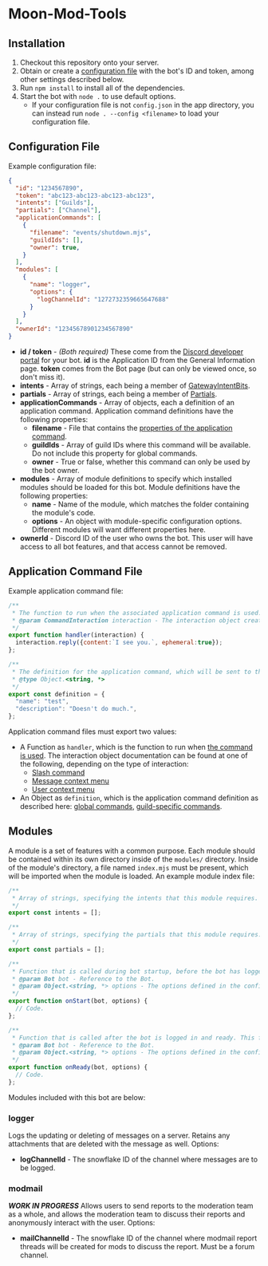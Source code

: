 # Moon-Mod-Tools

## Installation
1. Checkout this repository onto your server.
2. Obtain or create a [configuration file](#configuration-file) with the bot's ID and token, among other settings described below.
3. Run `npm install` to install all of the dependencies.
4. Start the bot with `node .` to use default options.
   * If your configuration file is not `config.json` in the app directory, you can instead run `node . --config <filename>` to load your configuration file.

## Configuration File
Example configuration file:
```json
{
  "id": "1234567890",
  "token": "abc123-abc123-abc123-abc123",
  "intents": ["Guilds"],
  "partials": ["Channel"],
  "applicationCommands": [
    {
      "filename": "events/shutdown.mjs",
      "guildIds": [],
      "owner": true,
    }
  ],
  "modules": [
    {
      "name": "logger",
      "options": {
        "logChannelId": "1272732359665647688"
      }
    }
  ],
  "ownerId": "12345678901234567890"
}
```
* **id / token** - *(Both required)* These come from the [Discord developer portal](https://discord.com/developers/applications) for your bot. **id** is the Application ID from the General Information page. **token** comes from the Bot page (but can only be viewed once, so don't miss it).
* **intents** - Array of strings, each being a member of [GatewayIntentBits](https://discord-api-types.dev/api/discord-api-types-v10/enum/GatewayIntentBits).
* **partials** - Array of strings, each being a member of [Partials](https://discordjs.guide/popular-topics/partials.html#enabling-partials).
* **applicationCommands** - Array of objects, each a definition of an application command. Application command definitions have the following properties:
  * **filename** - File that contains the [properties of the application command](#application-command-file).
  * **guildIds** - Array of guild IDs where this command will be available. Do not include this property for global commands.
  * **owner** - True or false, whether this command can only be used by the bot owner.
* **modules** - Array of module definitions to specify which installed modules should be loaded for this bot. Module definitions have the following properties:
  * **name** - Name of the module, which matches the folder containing the module's code.
  * **options** - An object with module-specific configuration options. Different modules will want different properties here.
* **ownerId** - Discord ID of the user who owns the bot. This user will have access to all bot features, and that access cannot be removed.

## Application Command File
Example application command file:
```javascript
/**
 * The function to run when the associated application command is used.
 * @param CommandInteraction interaction - The interaction object created by Discord.js for this application command.
 */
export function handler(interaction) {
  interaction.reply({content:`I see you.`, ephemeral:true});
};

/**
 * The definition for the application command, which will be sent to the Discord API.
 * @type Object.<string, *>
 */
export const definition = {
  "name": "test",
  "description": "Doesn't do much.",
};
```
Application command files must export two values:
* A Function as `handler`, which is the function to run when [the command is used](https://discord.js.org/docs/packages/discord.js/main/Client:Class#interactionCreate). The interaction object documentation can be found at one of the following, depending on the type of interaction:
  * [Slash command](https://discord.js.org/docs/packages/discord.js/main/ChatInputCommandInteraction:Class)
  * [Message context menu](https://discord.js.org/docs/packages/discord.js/main/MessageContextMenuCommandInteraction:Class)
  * [User context menu](https://discord.js.org/docs/packages/discord.js/main/UserContextMenuCommandInteraction:Class)
* An Object as `definition`, which is the application command definition as described here: [global commands](https://discord.com/developers/docs/interactions/application-commands#create-global-application-command-json-params), [guild-specific commands](https://discord.com/developers/docs/interactions/application-commands#create-guild-application-command-json-params).

## Modules
A module is a set of features with a common purpose. Each module should be contained within its own directory inside of the `modules/` directory. Inside of the module's directory, a file named `index.mjs` must be present, which will be imported when the module is loaded. An example module index file:
```javascript
/**
 * Array of strings, specifying the intents that this module requires. See the intents description in the configuration file section for more info.
 */
export const intents = [];

/**
 * Array of strings, specifying the partials that this module requires. See the partials description in the configuration file section for more info.
 */
export const partials = [];

/**
 * Function that is called during bot startup, before the bot has logged in. Use it to assign event listeners or other definitions that do not require an active connection to Discord. This function can be async, in which case the bot startup will await it.
 * @param Bot bot - Reference to the Bot.
 * @param Object.<string, *> options - The options defined in the configuration file for this module.
 */
export function onStart(bot, options) {
  // Code.
};

/**
 * Function that is called after the bot is logged in and ready. This function can be async, in which case the bot startup will await it.
 * @param Bot bot - Reference to the Bot.
 * @param Object.<string, *> options - The options defined in the configuration file for this module.
 */
export function onReady(bot, options) {
  // Code.
};
```
Modules included with this bot are below:

### logger
Logs the updating or deleting of messages on a server. Retains any attachments that are deleted with the message as well.
Options:
* **logChannelId** - The snowflake ID of the channel where messages are to be logged.

### modmail
***WORK IN PROGRESS*** Allows users to send reports to the moderation team as a whole, and allows the moderation team to discuss their reports and anonymously interact with the user.
Options:
* **mailChannelId** - The snowflake ID of the channel where modmail report threads will be created for mods to discuss the report. Must be a forum channel.
